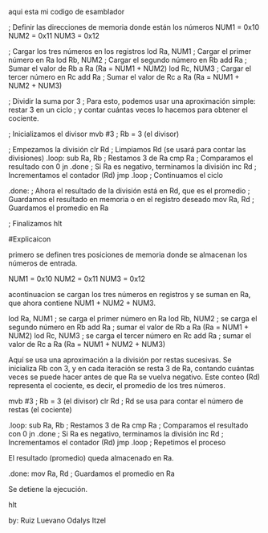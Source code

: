 aqui esta mi codigo de esamblador 

; Definir las direcciones de memoria donde están los números
NUM1 = 0x10
NUM2 = 0x11
NUM3 = 0x12

; Cargar los tres números en los registros
lod Ra, NUM1      ; Cargar el primer número en Ra
lod Rb, NUM2      ; Cargar el segundo número en Rb
add Ra            ; Sumar el valor de Rb a Ra (Ra = NUM1 + NUM2)
lod Rc, NUM3      ; Cargar el tercer número en Rc
add Ra            ; Sumar el valor de Rc a Ra (Ra = NUM1 + NUM2 + NUM3)

; Dividir la suma por 3
; Para esto, podemos usar una aproximación simple: restar 3 en un ciclo
; y contar cuántas veces lo hacemos para obtener el cociente.

; Inicializamos el divisor
mvb #3           ; Rb = 3 (el divisor)

; Empezamos la división
clr Rd            ; Limpiamos Rd (se usará para contar las divisiones)
.loop:
    sub Ra, Rb    ; Restamos 3 de Ra
    cmp Ra        ; Comparamos el resultado con 0
    jn .done      ; Si Ra es negativo, terminamos la división
    inc Rd        ; Incrementamos el contador (Rd)
    jmp .loop     ; Continuamos el ciclo

.done:
; Ahora el resultado de la división está en Rd, que es el promedio
; Guardamos el resultado en memoria o en el registro deseado
mov Ra, Rd        ; Guardamos el promedio en Ra

; Finalizamos
hlt

#Explicaicon 

primero se definen tres posiciones de memoria donde se almacenan los números de entrada.

NUM1 = 0x10
NUM2 = 0x11
NUM3 = 0x12

acontinuacion se cargan los tres números en registros y se suman en Ra, que ahora contiene NUM1 + NUM2 + NUM3.


lod Ra, NUM1     ; se carga el primer número en Ra
lod Rb, NUM2      ; se carga el segundo número en Rb
add Ra            ; sumar el valor de Rb a Ra (Ra = NUM1 + NUM2)
lod Rc, NUM3      ; se carga el tercer número en Rc
add Ra            ; sumar el valor de Rc a Ra (Ra = NUM1 + NUM2 + NUM3)

Aquí se usa una aproximación a la división por restas sucesivas. Se inicializa Rb con 3, y en cada iteración se resta 3 de Ra, contando cuántas veces se puede hacer antes de que Ra se vuelva negativo. Este conteo (Rd) representa el cociente, es decir, el promedio de los tres números.

mvb #3           ; Rb = 3 (el divisor)
clr Rd            ; Rd se usa para contar el número de restas (el cociente)

.loop:
    sub Ra, Rb    ; Restamos 3 de Ra
    cmp Ra        ; Comparamos el resultado con 0
    jn .done      ; Si Ra es negativo, terminamos la división
    inc Rd        ; Incrementamos el contador (Rd)
    jmp .loop     ; Repetimos el proceso

El resultado (promedio) queda almacenado en Ra.

.done:
mov Ra, Rd        ; Guardamos el promedio en Ra

Se detiene la ejecución.

hlt


by: Ruiz Luevano Odalys Itzel
